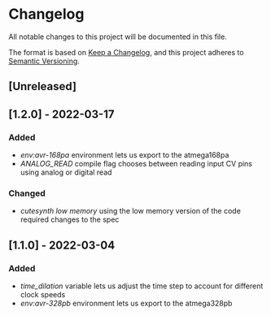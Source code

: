 # Changelog
All notable changes to this project will be documented in this file.

The format is based on [Keep a Changelog](https://keepachangelog.com/en/1.0.0/),
and this project adheres to [Semantic Versioning](https://semver.org/spec/v2.0.0.html).

## [Unreleased]

## [1.2.0] - 2022-03-17

### Added
- _env:avr-168pa_ environment lets us export to the atmega168pa
- _ANALOG_READ_ compile flag chooses between reading input CV pins using analog or digital read 

### Changed
- _cutesynth low memory_ using the low memory version of the code required changes to the spec

## [1.1.0] - 2022-03-04
### Added
- _time_dilation_ variable lets us adjust the time step to account for different clock speeds
- _env:avr-328pb_ environment lets us export to the atmega328pb
